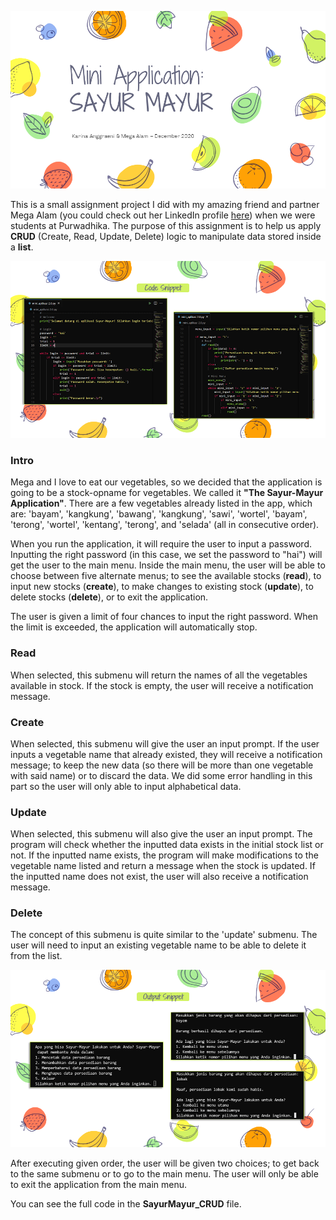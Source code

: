 ![Cover](https://github.com/karina-anggraeni/Sayur-Mayur-Mini-App/blob/main/Sample%20Image/Sayur%20Mayur%20-%20Cover.png)

This is a small assignment project I did with my amazing friend and partner Mega Alam (you could check out her LinkedIn profile [here](https://id.linkedin.com/in/mega-alam-777448164)) when we were students at Purwadhika.
The purpose of this assignment is to help us apply **CRUD** (Create, Read, Update, Delete) logic to manipulate data stored inside a **list**.

![Code](https://github.com/karina-anggraeni/Sayur-Mayur-Mini-App/blob/main/Sample%20Image/Sayur%20Mayur%20-%20Code.png)

### **Intro**
Mega and I love to eat our vegetables, so we decided that the application is going to be a stock-opname for vegetables. We called it **"The Sayur-Mayur Application"**. There are a few vegetables already listed in the app, which are: 'bayam', 'kangkung', 'bawang', 'kangkung', 'sawi', 'wortel', 'bayam', 'terong', 'wortel', 'kentang', 'terong', and 'selada' (all in consecutive order).

When you run the application, it will require the user to input a password. Inputting the right password (in this case, we set the password to "hai") will get the user to the main menu. Inside the main menu, the user will be able to choose between five alternate menus; to see the available stocks (**read**), to input new stocks (**create**), to make changes to existing stock (**update**), to delete stocks (**delete**), or to exit the application.

The user is given a limit of four chances to input the right password. When the limit is exceeded, the application will automatically stop.

### **Read**
When selected, this submenu will return the names of all the vegetables available in stock. If the stock is empty, the user will receive a notification message.

### **Create**
When selected, this submenu will give the user an input prompt. If the user inputs a vegetable name that already existed, they will receive a notification message; to keep the new data (so there will be more than one vegetable with said name) or to discard the data. We did some error handling in this part so the user will only able to input alphabetical data.

### **Update**
When selected, this submenu will also give the user an input prompt. The program will check whether the inputted data exists in the initial stock list or not. If the inputted name exists, the program will make modifications to the vegetable name listed and return a message when the stock is updated. If the inputted name does not exist, the user will also receive a notification message.

### **Delete**
The concept of this submenu is quite similar to the 'update' submenu. The user will need to input an existing vegetable name to be able to delete it from the list.

![Output](https://github.com/karina-anggraeni/Sayur-Mayur-Mini-App/blob/main/Sample%20Image/Sayur%20Mayur%20-%20Output.png)


After executing given order, the user will be given two choices; to get back to the same submenu or to go to the main menu. The user will only be able to exit the application from the main menu.

You can see the full code in the **SayurMayur_CRUD** file.
